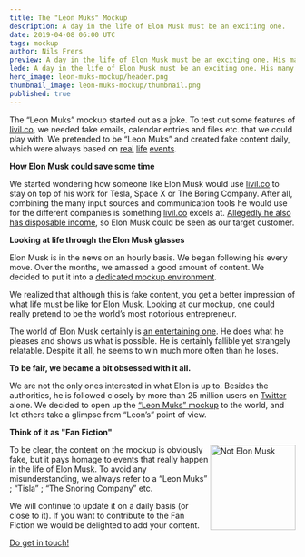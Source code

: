 ```yaml
---
title: The "Leon Muks" Mockup
description: A day in the life of Elon Musk must be an exciting one.
date: 2019-04-08 06:00 UTC
tags: mockup
author: Nils Frers
preview: A day in the life of Elon Musk must be an exciting one. His many commitments and different enterprises (not too mention his time-consuming dedication to his Twitter followers) surely keep him rather busy, to say the least.
lede: A day in the life of Elon Musk must be an exciting one. His many commitments and different enterprises (not too mention his time-consuming dedication to his Twitter followers) surely keep him rather busy, to say the least.
hero_image: leon-muks-mockup/header.png
thumbnail_image: leon-muks-mockup/thumbnail.png
published: true
---
```

The “Leon Muks” mockup started out as a joke. To test out some features of [livil.co](https://livil.co/), we needed fake emails, calendar entries and files etc. that we could play with. We pretended to be “Leon Muks” and created fake content daily, which were always based on [real](https://twitter.com/elonmusk/status/1026872652290379776) [life]( https://gizmodo.com/starman-and-tesla-roadster-have-shot-past-mars-spacex-1830202749) [events](https://twitter.com/elonmusk/status/1112528684387164160).

<strong>How Elon Musk could save some time</strong>

We started wondering how someone like Elon Musk would use [livil.co](https://livil.co/) to stay on top of his work for Tesla, Space X or The Boring Company. After all, combining the many input sources and communication tools he would use for the different companies is something [livil.co](https://livil.co/) excels at. [Allegedly he also has disposable income]( https://www.forbes.com/profile/elon-musk/#46779a367999), so Elon Musk could be seen as our target customer.

<strong>Looking at life through the Elon Musk glasses</strong>

Elon Musk is in the news on an hourly basis. We began following his every move. Over the months, we amassed a good amount of content. We decided to put it into a [dedicated mockup environment](https://livil.co/a/mockup).

We realized that although this is fake content, you get a better impression of what life must be like for Elon Musk. Looking at our mockup, one could really pretend to be the world’s most notorious entrepreneur.

The world of Elon Musk certainly is [an entertaining one](https://twitter.com/elonmusk/status/1079895177970372608). He does what he pleases and shows us what is possible. He is certainly fallible yet strangely relatable. Despite it all, he seems to win much more often than he loses.

<strong>To be fair, we became a bit obsessed with it all.</strong>

We are not the only ones interested in what Elon is up to. Besides the authorities, he is followed closely by more than 25 million users on [Twitter](https://twitter.com/elonmusk) alone. We decided to open up the [“Leon Muks” mockup](https://livil.co/a/mockup) to the world, and let others take a glimpse from “Leon’s” point of view.


<strong>Think of it as "Fan Fiction"</strong>

<img src="/blog/leon-muks-mockup/thumbnail.png" alt="Not Elon Musk" style="float: right; width: 150px;" />

To be clear, the content on the mockup is obviously fake, but it pays homage to events that really happen in the life of Elon Musk. To avoid any misunderstanding, we always refer to a “Leon Muks” ; “Tisla” ; “The Snoring Company” etc.

We will continue to update it on a daily basis (or close to it). If you want to contribute to the Fan Fiction we would be delighted to add your content.

[Do get in touch!](https://livil.co/contact/)
